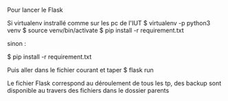 Pour lancer le Flask

Si virtualenv instrallé comme sur les pc de l'IUT
$ virtualenv -p python3 venv
$ source venv/bin/activate
$ pip install -r requirement.txt

sinon :

$ pip install -r requirement.txt

Puis aller dans le fichier courant et taper
$ flask run 

Le fichier Flask correspond au déroulement de tous les tp, des backup sont disponible au travers des fichiers dans le dossier parents
